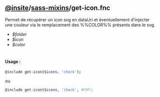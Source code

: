 ## [@insite](../../README.md)/[sass-mixins](../README.md)/get-icon.fnc

Permet de récupérer un icon svg en dataUri et éventuellement d'injecter 
une couleur via le remplacement des %%COLOR%% présents dans le svg.

* *$folder*
* *$icon*
* *$color*

#

#### Usage :


```bash
@include get-icon($icons, 'check');
```

ou

```bash
@include get-icon($icons, 'check', #F0F);
```
 



